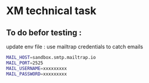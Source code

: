 # XM technical task

## To do befor testing :

update env file : use mailtrap credentials to catch emails

```bash
MAIL_HOST=sandbox.smtp.mailtrap.io
MAIL_PORT=2525
MAIL_USERNAME=xxxxxxxxx
MAIL_PASSWORD=xxxxxxxxx
```
